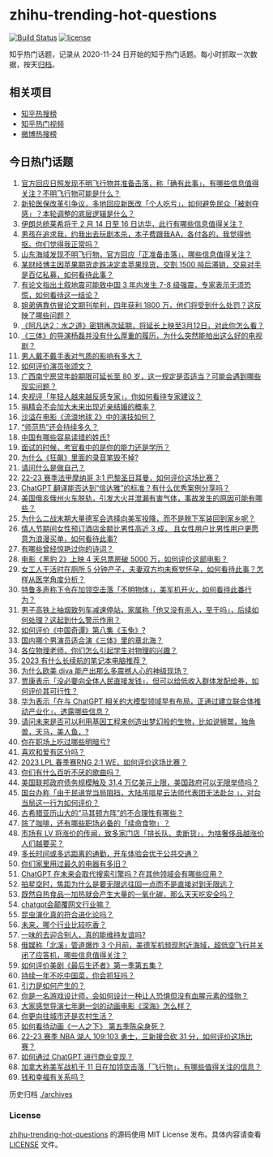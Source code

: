 # zhihu-trending-hot-questions

[![Build Status](https://github.com/justjavac/zhihu-trending-hot-questions/workflows/ci/badge.svg?branch=master)](https://github.com/justjavac/zhihu-trending-hot-questions/actions)
[![license](https://img.shields.io/github/license/justjavac/zhihu-trending-hot-questions)](https://github.com/justjavac/zhihu-trending-hot-questions/blob/master/LICENSE)

知乎热门话题，记录从 2020-11-24
日开始的知乎热门话题。每小时抓取一次数据，按天[归档](./archives)。

## 相关项目

- [知乎热搜榜](https://github.com/justjavac/zhihu-trending-top-search)
- [知乎热门视频](https://github.com/justjavac/zhihu-trending-hot-video)
- [微博热搜榜](https://github.com/justjavac/weibo-trending-hot-search)

## 今日热门话题

<!-- BEGIN -->
<!-- 最后更新时间 Mon Feb 13 2023 07:16:05 GMT+0800 (China Standard Time) -->

1. [官方回应日照发现不明飞行物并准备击落，称「确有此事」，有哪些信息值得关注？不明飞行物可能是什么？](https://www.zhihu.com/question/583594930)
1. [新轮医保改革引争议，多地回应新医改「个人吃亏」，如何避免民众「被剥夺感」？本轮调整的底层逻辑是什么？](https://www.zhihu.com/question/583560461)
1. [伊朗总统莱希将于 2 月 14 日至 16 日访华，此行有哪些信息值得关注？](https://www.zhihu.com/question/583563822)
1. [男孩在追求我，约我出去玩剧本杀，本子费跟我AA，各付各的，我觉得他抠。你们觉得我正常吗？](https://www.zhihu.com/question/581989296)
1. [山东海域发现不明飞行物，官方回应「正准备击落」，哪些信息值得关注？](https://www.zhihu.com/question/583595039)
1. [某财经博主因苹果期货走跌决定卖苹果现货，交割 1500 吨后滞销，交易对手是百亿私募，如何看待此事？](https://www.zhihu.com/question/583360820)
1. [有论文指出土叙地震可能致中国 3 年内发生 7-8 级强震，专家表示无须恐慌，如何看待这一结论？](https://www.zhihu.com/question/583555107)
1. [姐弟俩靠仿冒论文期刊牟利，四年获利 1800 万，他们将受到什么处罚？这反映了哪些问题？](https://www.zhihu.com/question/583613698)
1. [《阿凡达2：水之道》密钥再次延期，将延长上映至3月12日，对此你怎么看？](https://www.zhihu.com/question/583374712)
1. [《三体》的导演杨磊并没有什么厚重的履历，为什么突然能拍出这么好的电视剧？](https://www.zhihu.com/question/582218358)
1. [男人戴不戴手表对气质的影响有多大？](https://www.zhihu.com/question/451932206)
1. [如何评价演员张颂文？](https://www.zhihu.com/question/581615044)
1. [广西南宁房贷年龄期限可延长至 80 岁，这一规定是否适当？可能会遇到哪些现实问题？](https://www.zhihu.com/question/583579872)
1. [央视评「年轻人越来越反感专家」，你如何看待专家建议？](https://www.zhihu.com/question/582958215)
1. [捐精会不会加大未来出现近亲结婚的概率？](https://www.zhihu.com/question/33255871)
1. [沙溢在电影《流浪地球 2》中的演技如何？](https://www.zhihu.com/question/582402771)
1. [“师范热”还会持续多久？](https://www.zhihu.com/question/552345598)
1. [中国有哪些容易读错的姓氏?](https://www.zhihu.com/question/31367219)
1. [面试的时候，考官看中的是你的能力还是学历？](https://www.zhihu.com/question/582517168)
1. [为什么《狂飙》里面的录音笔毁不掉?](https://www.zhihu.com/question/583044554)
1. [请问什么是做自己？](https://www.zhihu.com/question/330193573)
1. [22-23 赛季法甲摩纳哥 3:1 巴黎圣日耳曼，如何评价这场比赛？](https://www.zhihu.com/question/583505928)
1. [ChatGPT 翻译能否达到“信达雅”的标准？有什么优秀案例分享吗？](https://www.zhihu.com/question/575704691)
1. [美国俄亥俄州火车脱轨，引发大火并泄漏有害气体，事故发生的原因可能有哪些？](https://www.zhihu.com/question/582748475)
1. [为什么二战末期大量德军会选择向美军投降，而不是脱下军装回到家乡呢？](https://www.zhihu.com/question/517551648)
1. [情人节期间女性预订酒店金额比男性高近 3 成， 且女性用户比男性用户更愿意为浪漫买单，如何看待此事?](https://www.zhihu.com/question/583551894)
1. [有哪些曾经惊艳过你的诗词？](https://www.zhihu.com/question/582861070)
1. [电影《黑豹 2》上映 4 天总票房破 5000 万，如何评价这部电影？](https://www.zhihu.com/question/583273431)
1. [女工人干活时在厕所 5 分钟产子，夫妻双方均未察觉怀孕，如何看待此事？怎样从医学角度分析？](https://www.zhihu.com/question/582956082)
1. [特鲁多声称下令在加领空击落「不明物体」，美军机开火，如何看待此番行为？](https://www.zhihu.com/question/583551834)
1. [男子高铁上抽烟致列车减速停站，家属称「他又没有杀人，至于吗」，后续如何处理？这起到什么警示作用？](https://www.zhihu.com/question/583170276)
1. [如何评价《中国奇谭》第八集《玉兔》?](https://www.zhihu.com/question/579004908)
1. [国内哪个男演员适合演《三体》里的章北海？](https://www.zhihu.com/question/540660135)
1. [各位物理老师，你们怎么引起学生对物理的兴趣？](https://www.zhihu.com/question/582311093)
1. [2023 有什么长续航的笔记本电脑推荐？](https://www.zhihu.com/question/582346143)
1. [为什么欧美 diva 能产出那么多震撼人心的神级现场？](https://www.zhihu.com/question/583577572)
1. [贾康表示「没必要向全体人民直接发钱」，但可以给低收入群体发配给券，如何评价其可行性？](https://www.zhihu.com/question/583552885)
1. [华为表示「在与 ChatGPT 相关的大模型领域早有布局，正通过建立联合体推动产业化」，透露哪些信息？](https://www.zhihu.com/question/583147981)
1. [请问未来是否可以利用基因工程来创造出梦幻般的生物，比如说狮鹫，独角兽，天马，美人鱼，?](https://www.zhihu.com/question/583530537)
1. [你在职场上吃过哪些明暗亏?](https://www.zhihu.com/question/444377113)
1. [喜欢和爱有区分吗？](https://www.zhihu.com/question/577653483)
1. [2023 LPL 春季赛RNG 2:1 WE，如何评价这场比赛？](https://www.zhihu.com/question/583587821)
1. [你们有什么百听不厌的歌曲吗？](https://www.zhihu.com/question/583600042)
1. [美国联邦政府债务规模触及 31.4 万亿美元上限，美国政府可以无限举债吗？](https://www.zhihu.com/question/583556624)
1. [国台办称「由于民进党当局阻挡，大陆吊唁星云法师代表团无法赴台 」，对台当局这一行为如何评价？](https://www.zhihu.com/question/583347028)
1. [古希腊亚历山大的“马其顿方阵”的不合理性有哪些？](https://www.zhihu.com/question/562430187)
1. [除了咖啡，还有哪些职场必备的「续命食物」？](https://www.zhihu.com/question/580909987)
1. [市场有 LV 将涨价的传闻，致多家门店「排长队、卖断货」，为啥奢侈品越涨价人们越要买？](https://www.zhihu.com/question/583557537)
1. [多长时间或多远距离的通勤，开车体验会优于公共交通？](https://www.zhihu.com/question/582425918)
1. [你们家里用过最久的电器有多旧？](https://www.zhihu.com/question/581915655)
1. [ChatGPT 在未来会取代搜索引擎吗？在其他领域会有哪些应用？](https://www.zhihu.com/question/571427371)
1. [拍星空时，焦距为什么是要无限远往回一点而不是直接对到无限远？](https://www.zhihu.com/question/582697522)
1. [既然自热食品一加热就会产生大量的一氧化碳，那么天天吃安全吗？](https://www.zhihu.com/question/583236634)
1. [chatgpt会颠覆网文行业嘛？](https://www.zhihu.com/question/582276511)
1. [昆虫演化真的符合进化论吗？](https://www.zhihu.com/question/583142351)
1. [未来，哪个行业比较吃香？](https://www.zhihu.com/question/324178166)
1. [一味的去迎合别人，真的能维持友谊吗?](https://www.zhihu.com/question/576407365)
1. [俄媒称「北溪」管道爆炸 3 个月前，美德军机频现附近海域，超低空飞行并关闭了应答机，哪些信息值得关注？](https://www.zhihu.com/question/583397449)
1. [如何评价美剧《最后生还者》第一季第五集？](https://www.zhihu.com/question/582838033)
1. [持续一年不吃中国菜，你会抓狂吗？](https://www.zhihu.com/question/344293653)
1. [引力是如何产生的？](https://www.zhihu.com/question/19824220)
1. [你是一名游戏设计师，会如何设计一种让人恐惧但没有血腥元素的怪物？](https://www.zhihu.com/question/566903871)
1. [大家感觉导演七年磨一剑的动画电影《深海》怎么样？](https://www.zhihu.com/question/580205153)
1. [你更向往城市还是农村生活？](https://www.zhihu.com/question/576880456)
1. [如何看待动画《一人之下》 第五季陈朵身死？](https://www.zhihu.com/question/583148982)
1. [22-23 赛季 NBA 湖人 109:103 勇士，三新援合砍 31 分，如何评价这场比赛？](https://www.zhihu.com/question/583546788)
1. [如何通过 ChatGPT 进行商业变现？](https://www.zhihu.com/question/582662959)
1. [加拿大称美军战机于 11 日在加领空击落「飞行物」，有哪些值得关注的信息？](https://www.zhihu.com/question/583547744)
1. [钱和幸福有关系吗？](https://www.zhihu.com/question/583071821)

<!-- END -->

历史归档 [./archives](./archives)

### License

[zhihu-trending-hot-questions](https://github.com/justjavac/zhihu-trending-hot-questions)
的源码使用 MIT License 发布。具体内容请查看 [LICENSE](./LICENSE) 文件。
